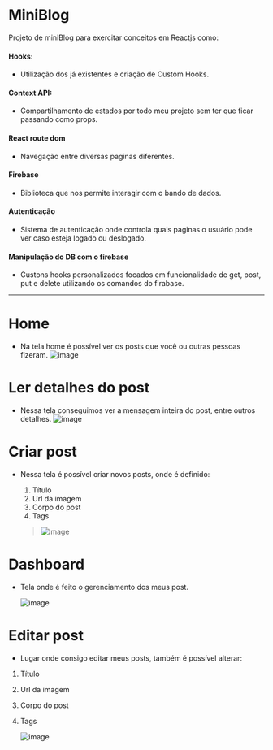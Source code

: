 # MiniBlog

Projeto de miniBlog para exercitar conceitos em Reactjs como: 

#### Hooks: 
  - Utilização dos já existentes e criação de Custom Hooks.

#### Context API:
  - Compartilhamento de estados por todo meu projeto sem ter que ficar passando como props.
  
#### React route dom
  - Navegação entre diversas paginas diferentes.

#### Firebase
  - Biblioteca que nos permite interagir com o bando de dados.

#### Autenticação
 - Sistema de autenticação onde controla quais paginas o usuário pode ver caso esteja logado ou deslogado.

#### Manipulação do DB com o firebase
 - Custons hooks personalizados focados em funcionalidade de get, post, put e delete utilizando os comandos do firabase.
   
---
# Home
- Na tela home é possível ver os posts que você ou outras pessoas fizeram.
  ![image](https://private-user-images.githubusercontent.com/111988047/393268296-6c118a97-1033-46ec-a048-381b5c10f35b.png?jwt=eyJhbGciOiJIUzI1NiIsInR5cCI6IkpXVCJ9.eyJpc3MiOiJnaXRodWIuY29tIiwiYXVkIjoicmF3LmdpdGh1YnVzZXJjb250ZW50LmNvbSIsImtleSI6ImtleTUiLCJleHAiOjE3MzM0OTMzMDQsIm5iZiI6MTczMzQ5MzAwNCwicGF0aCI6Ii8xMTE5ODgwNDcvMzkzMjY4Mjk2LTZjMTE4YTk3LTEwMzMtNDZlYy1hMDQ4LTM4MWI1YzEwZjM1Yi5wbmc_WC1BbXotQWxnb3JpdGhtPUFXUzQtSE1BQy1TSEEyNTYmWC1BbXotQ3JlZGVudGlhbD1BS0lBVkNPRFlMU0E1M1BRSzRaQSUyRjIwMjQxMjA2JTJGdXMtZWFzdC0xJTJGczMlMkZhd3M0X3JlcXVlc3QmWC1BbXotRGF0ZT0yMDI0MTIwNlQxMzUwMDRaJlgtQW16LUV4cGlyZXM9MzAwJlgtQW16LVNpZ25hdHVyZT01ZmJhMGIwZTBmOWE2ZTJhMTY2Yjc4ODliZDg1YTZlYTZhMzJiNjZlN2Y5MDZlZTMxNWIxOGMwODgzMTIwNTQxJlgtQW16LVNpZ25lZEhlYWRlcnM9aG9zdCJ9.AJxEtmIYCDL6vAQOJPixknq-PbbpV-CWuMtGrEThJcc)

# Ler detalhes do post
-  Nessa tela conseguimos ver a mensagem inteira do post, entre outros detalhes.
  ![image](https://private-user-images.githubusercontent.com/111988047/393268565-82965c28-348e-4e92-a5af-56ce7d683247.png?jwt=eyJhbGciOiJIUzI1NiIsInR5cCI6IkpXVCJ9.eyJpc3MiOiJnaXRodWIuY29tIiwiYXVkIjoicmF3LmdpdGh1YnVzZXJjb250ZW50LmNvbSIsImtleSI6ImtleTUiLCJleHAiOjE3MzM0OTM4OTEsIm5iZiI6MTczMzQ5MzU5MSwicGF0aCI6Ii8xMTE5ODgwNDcvMzkzMjY4NTY1LTgyOTY1YzI4LTM0OGUtNGU5Mi1hNWFmLTU2Y2U3ZDY4MzI0Ny5wbmc_WC1BbXotQWxnb3JpdGhtPUFXUzQtSE1BQy1TSEEyNTYmWC1BbXotQ3JlZGVudGlhbD1BS0lBVkNPRFlMU0E1M1BRSzRaQSUyRjIwMjQxMjA2JTJGdXMtZWFzdC0xJTJGczMlMkZhd3M0X3JlcXVlc3QmWC1BbXotRGF0ZT0yMDI0MTIwNlQxMzU5NTFaJlgtQW16LUV4cGlyZXM9MzAwJlgtQW16LVNpZ25hdHVyZT0yZDJjZTNhNDUxMWE3NTliZWM1ODUxMDNmNTdmMjlkZjI3MTRlOTQ2Yzc0MDkxZmI4MjUxZTJjODA3MWIxNDllJlgtQW16LVNpZ25lZEhlYWRlcnM9aG9zdCJ9.n7SPPoq-eX4tkLdieeTSmAc6S8W45thukKn-EZ21hSw)

# Criar post
- Nessa tela é possível criar novos posts, onde é definido:
  1. Título
  2. Url da imagem
  3. Corpo do post
  4. Tags 

   > ![image](https://private-user-images.githubusercontent.com/111988047/393268773-7d9abe3b-b128-4786-acce-8f1e4bc5d6a5.png?jwt=eyJhbGciOiJIUzI1NiIsInR5cCI6IkpXVCJ9.eyJpc3MiOiJnaXRodWIuY29tIiwiYXVkIjoicmF3LmdpdGh1YnVzZXJjb250ZW50LmNvbSIsImtleSI6ImtleTUiLCJleHAiOjE3MzM0OTQxODgsIm5iZiI6MTczMzQ5Mzg4OCwicGF0aCI6Ii8xMTE5ODgwNDcvMzkzMjY4NzczLTdkOWFiZTNiLWIxMjgtNDc4Ni1hY2NlLThmMWU0YmM1ZDZhNS5wbmc_WC1BbXotQWxnb3JpdGhtPUFXUzQtSE1BQy1TSEEyNTYmWC1BbXotQ3JlZGVudGlhbD1BS0lBVkNPRFlMU0E1M1BRSzRaQSUyRjIwMjQxMjA2JTJGdXMtZWFzdC0xJTJGczMlMkZhd3M0X3JlcXVlc3QmWC1BbXotRGF0ZT0yMDI0MTIwNlQxNDA0NDhaJlgtQW16LUV4cGlyZXM9MzAwJlgtQW16LVNpZ25hdHVyZT0zYmU0YmNkODA1NjEzY2UyNzRlMTFlODRkMDJhM2I1YWZhOTIxM2Q0ZTkwN2VmN2E2OWM4YWEyYWM4YjU5OTc2JlgtQW16LVNpZ25lZEhlYWRlcnM9aG9zdCJ9.-YoFRvjdzpMaZrCh44XiOZK0ghGqTLp96NlYPsIq_jQ)

# Dashboard
- Tela onde é feito o gerenciamento dos meus post.

  ![image](https://private-user-images.githubusercontent.com/111988047/393268935-ca4f3177-9062-4e4f-861c-9bd34d30a295.png?jwt=eyJhbGciOiJIUzI1NiIsInR5cCI6IkpXVCJ9.eyJpc3MiOiJnaXRodWIuY29tIiwiYXVkIjoicmF3LmdpdGh1YnVzZXJjb250ZW50LmNvbSIsImtleSI6ImtleTUiLCJleHAiOjE3MzM0OTQzMzUsIm5iZiI6MTczMzQ5NDAzNSwicGF0aCI6Ii8xMTE5ODgwNDcvMzkzMjY4OTM1LWNhNGYzMTc3LTkwNjItNGU0Zi04NjFjLTliZDM0ZDMwYTI5NS5wbmc_WC1BbXotQWxnb3JpdGhtPUFXUzQtSE1BQy1TSEEyNTYmWC1BbXotQ3JlZGVudGlhbD1BS0lBVkNPRFlMU0E1M1BRSzRaQSUyRjIwMjQxMjA2JTJGdXMtZWFzdC0xJTJGczMlMkZhd3M0X3JlcXVlc3QmWC1BbXotRGF0ZT0yMDI0MTIwNlQxNDA3MTVaJlgtQW16LUV4cGlyZXM9MzAwJlgtQW16LVNpZ25hdHVyZT1iMGRkOTczM2I4YTA0MTNkNmMzMWIxMmNiNTM3YWUxNjgyYjQyODM3ZDU3NGM5NTFhZDcyYTZmMGM3YjdiYjBmJlgtQW16LVNpZ25lZEhlYWRlcnM9aG9zdCJ9.1m9A7vAX4rcr80SUkG4wIvkO-RChVKo9eAU3tK9ZIA8)

# Editar post
 - Lugar onde consigo editar meus posts, também é possível alterar: 
  1. Título
  2. Url da imagem
  3. Corpo do post
  4. Tags 

      ![image](https://private-user-images.githubusercontent.com/111988047/393269393-7a300918-9064-4096-9128-2186cfe61987.png?jwt=eyJhbGciOiJIUzI1NiIsInR5cCI6IkpXVCJ9.eyJpc3MiOiJnaXRodWIuY29tIiwiYXVkIjoicmF3LmdpdGh1YnVzZXJjb250ZW50LmNvbSIsImtleSI6ImtleTUiLCJleHAiOjE3MzM0OTQ4NDQsIm5iZiI6MTczMzQ5NDU0NCwicGF0aCI6Ii8xMTE5ODgwNDcvMzkzMjY5MzkzLTdhMzAwOTE4LTkwNjQtNDA5Ni05MTI4LTIxODZjZmU2MTk4Ny5wbmc_WC1BbXotQWxnb3JpdGhtPUFXUzQtSE1BQy1TSEEyNTYmWC1BbXotQ3JlZGVudGlhbD1BS0lBVkNPRFlMU0E1M1BRSzRaQSUyRjIwMjQxMjA2JTJGdXMtZWFzdC0xJTJGczMlMkZhd3M0X3JlcXVlc3QmWC1BbXotRGF0ZT0yMDI0MTIwNlQxNDE1NDRaJlgtQW16LUV4cGlyZXM9MzAwJlgtQW16LVNpZ25hdHVyZT0xM2UyODlmZTMwYzFlMzhjNTBhZGVkODI3MDg3MDQ2M2Y5NTAzNDg4OGExNjA5M2FiZTFjZjMzZGJlZTJkNTAxJlgtQW16LVNpZ25lZEhlYWRlcnM9aG9zdCJ9.m86eiHyL05PC6KeMC5MZphV4Fq9Qoavn6kvw8nyq4e0)
